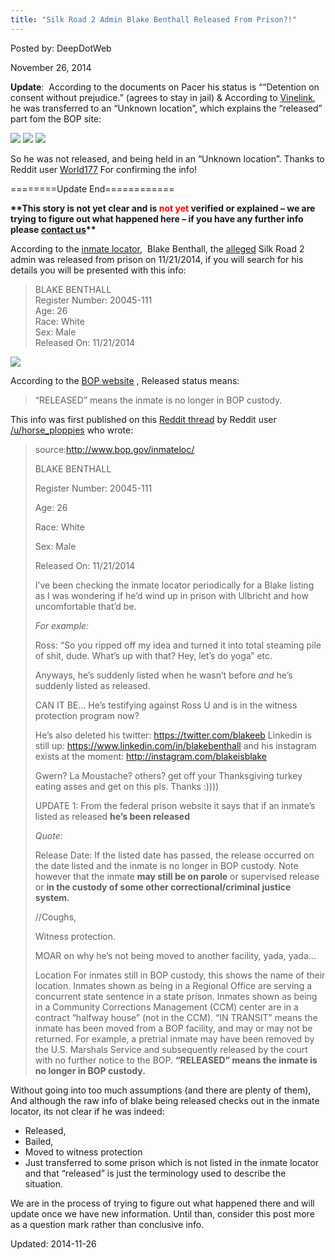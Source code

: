```yaml
---
title: "Silk Road 2 Admin Blake Benthall Released From Prison?!"
---
```


Posted by: DeepDotWeb

<span>November 26, 2014</span>

<p><strong>Update</strong>:  According to the documents on Pacer his status is &#8220;“Detention on consent without prejudice.” (agrees to stay in jail) &amp; According to <a href="https://www.vinelink.com">Vinelink</a>,  he was transferred to an &#8220;Unknown location&#8221;, which explains the &#8220;released&#8221; part fom the BOP site:</p>

<img src="https://G-I-R.github.io/deepdotweb/imgs/2014/11/transffered.png"/>

<img src="https://G-I-R.github.io/deepdotweb/imgs/2014/11/vine2.png"/>

<img src="https://G-I-R.github.io/deepdotweb/imgs/2014/11/pacer.jpg"/>
<p>So he was not released, and being held in an &#8220;Unknown location&#8221;. Thanks to Reddit user <a href="http://www.reddit.com/user/World177">World177</a> For confirming the info!</p>
<p>========Update End============</p>
<p><strong>**This story is not yet clear and is <span style="color: #ff0000;">not yet </span>verified or explained &#8211; we are trying to figure out what happened here &#8211; if you have any further info please <a title="Contact Us" href="contact-us/">contact us</a>**</strong></p>
<p>According to the <a href="http://www.bop.gov/inmateloc/">inmate locator</a>,  Blake Benthall, the <a title="Official: Silk Road 2.0 Admin Charged in Manhattan Federal Court" href="2014/11/06/official-silk-road-2-0-admin-charged-manhattan-federal-court/" target="_blank">alleged</a> Silk Road 2 admin was released from prison on 11/21/2014, if you will search for his details you will be presented with this info:</p>
<blockquote><p>BLAKE BENTHALL<br/>
    Register Number: 20045-111<br/>
    Age: 26<br/>
    Race: White<br/>
    Sex: Male<br/>
    Released On: 11/21/2014</p></blockquote>
<img src="https://G-I-R.github.io/deepdotweb/imgs/2014/11/blake.png" />

<p>According to the <a href="http://www.bop.gov/inmateloc/about_records.jsp">BOP website</a> , Released status means:</p>
<blockquote><p>&#8220;RELEASED&#8221; means the inmate is no longer in BOP custody.</p></blockquote>
<p>This info was first published on this <a href="http://www.reddit.com/r/DarkNetMarkets/comments/2nh6ie/wtf_blake_benthall_defcunt_has_been_released_from/">Reddit thread</a> by Reddit user <a href="http://www.reddit.com/user/horse_ploppies" target="_blank">/u/horse_ploppies</a> who wrote:</p>
<div class="usertext-body may-blank-within">
<div class="md">
<blockquote><p>source:<a href="http://www.bop.gov/inmateloc/">http://www.bop.gov/inmateloc/</a></p>
<p>BLAKE BENTHALL</p>
<p>Register Number: 20045-111</p>
<p>Age: 26</p>
<p>Race: White</p>
<p>Sex: Male</p>
<p>Released On: 11/21/2014</p>
<p>I&#8217;ve been checking the inmate locator periodically for a Blake listing as I was wondering if he&#8217;d wind up in prison with Ulbricht and how uncomfortable that&#8217;d be.</p>
<p><em>For example:</em></p>
<p>Ross: &#8220;So you ripped off my idea and turned it into total steaming pile of shit, dude. What&#8217;s up with that? Hey, let&#8217;s do yoga&#8221; etc.</p>
<p>Anyways, he&#8217;s suddenly listed when he wasn&#8217;t before <em>and</em> he&#8217;s suddenly listed as released.</p>
<p>CAN IT BE&#8230; He&#8217;s testifying against Ross U and is in the witness protection program now?</p>
<p>He&#8217;s also deleted his twitter: <a href="https://twitter.com/blakeeb">https://twitter.com/blakeeb</a> Linkedin is still up: <a href="https://www.linkedin.com/in/blakebenthall">https://www.linkedin.com/in/blakebenthall</a> and his instagram exists at the moment: <a href="http://instagram.com/blakeisblake">http://instagram.com/blakeisblake</a></p>
<p>Gwern? La Moustache? others? get off your Thanksgiving turkey eating asses and get on this pls. Thanks :))))</p>
<p>UPDATE 1: From the federal prison website it says that if an inmate&#8217;s listed as released <strong>he&#8217;s been released</strong></p>
<p><em>Quote:</em></p>
<p>Release Date: If the listed date has passed, the release occurred on the date listed and the inmate is no longer in BOP custody. Note however that the inmate <strong>may still be on parole</strong> or supervised release or <strong>in the custody of some other correctional/criminal justice system.</strong></p>
<p>//Coughs,</p>
<p>Witness protection.</p>
<p>MOAR on why he&#8217;s not being moved to another facility, yada, yada&#8230;</p>
<p>Location For inmates still in BOP custody, this shows the name of their location. Inmates shown as being in a Regional Office are serving a concurrent state sentence in a state prison. Inmates shown as being in a Community Corrections Management (CCM) center are in a contract &#8220;halfway house&#8221; (not in the CCM). &#8220;IN TRANSIT&#8221; means the inmate has been moved from a BOP facility, and may or may not be returned. For example, a pretrial inmate may have been removed by the U.S. Marshals Service and subsequently released by the court with no further notice to the BOP. <strong>&#8220;RELEASED&#8221; means the inmate is no longer in BOP custody.</strong></p></blockquote>
</div>
</div>
<p>Without going into too much assumptions (and there are plenty of them), And although the raw info of blake being released checks out in the inmate locator, its not clear if he was indeed:</p>
<ul>
<li>Released,</li>
<li>Bailed,</li>
<li>Moved to witness protection</li>
<li>Just transferred to some prison which is not listed in the inmate locator and that &#8220;released&#8221; is just the terminology used to describe the situation.</li>
</ul>
<p>We are in the process of trying to figure out what happened there and will update once we have new information. Until than, consider this post more as a question mark rather than conclusive info.</p>
</div>

Updated: 2014-11-26
    
